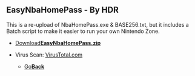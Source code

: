 ## EasyNbaHomePass - By HDR

This is a re-upload of NbaHomePass.exe & BASE256.txt, but it includes a Batch script to make it easier to run your own Nintendo Zone.

<onebutton>
  <ul>
    <li><a href="EasyNbaHomePass.zip">Download<strong>EasyNbaHomePass.zip</strong></a></li>
  </ul>
  <ul>
  <li>Virus Scan: <a href="https://www.virustotal.com/#/file/157148c11c485c8a88ae7211c389191a7b8503f0020fe2c1879f9a4ff2053872/detection">VirusTotal.com</a></li>
  
  
<ul>
            <li><a href="../">Go<strong>Back</strong></a></li>
          </ul>
</onebutton>
